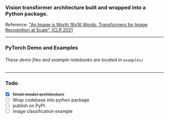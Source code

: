 ### Vision transformer architecture built and wrapped into a Python package.
Reference: ["An Image is Worth 16x16 Words: Transformers for Image Recognition at Scale", ICLR 2021](https://arxiv.org/abs/2010.11929)

---
### PyTorch Demo and Examples
###### These demo files and example notebooks are located in `examples/`
---
### Todo
- [x] ~~finish model architecture~~
- [ ] Wrap codebase into python package
- [ ] publish on PyPI
- [ ] image classification example
